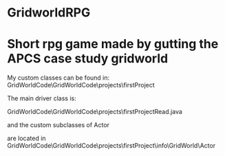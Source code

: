 GridworldRPG
============

Short rpg game made by gutting the APCS case study gridworld
======================================================================
My custom classes can be found in:
GridWorldCode\GridWorldCode\projects\firstProject

The main driver class is:

GridWorldCode\GridWorldCode\projects\firstProjectRead.java

and the custom subclasses of Actor

are located in GridWorldCode\GridWorldCode\projects\firstProject\info\GridWorld\Actor
